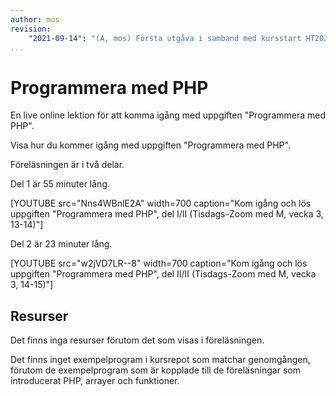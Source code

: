 ```yaml
---
author: mos
revision:
    "2021-09-14": "(A, mos) Första utgåva i samband med kursstart HT2021."
...
```

Programmera med PHP
====================

En live online lektion för att komma igång med uppgiften "Programmera med PHP".

Visa hur du kommer igång med uppgiften "Programmera med PHP".

Föreläsningen är i två delar.

Del 1 är 55 minuter lång.

[YOUTUBE src="Nns4WBnlE2A" width=700 caption="Kom igång och lös uppgiften "Programmera med PHP", del I/II (Tisdags-Zoom med M, vecka 3, 13-14)"]

Del 2 är 23 minuter lång.

[YOUTUBE src="w2jVD7LR--8" width=700 caption="Kom igång och lös uppgiften "Programmera med PHP", del II/II (Tisdags-Zoom med M, vecka 3, 14-15)"]



Resurser
------------------------

Det finns inga resurser förutom det som visas i föreläsningen.

Det finns inget exempelprogram i kursrepot som matchar genomgången, förutom de exempelprogram som är kopplade till de föreläsningar som introducerat PHP, arrayer och funktioner.
